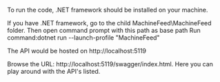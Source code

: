 ﻿To run the code, .NET framework should be installed on your machine.

If you have .NET framework, go to the child MachineFeed\MachineFeed folder.
Then open command prompt with this path as base path
Run command:dotnet run --launch-profile "MachineFeed"

The API would be hosted on http://localhost:5119

Browse the URL: http://localhost:5119/swagger/index.html. Here you can play around with the API's listed.
